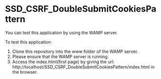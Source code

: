 # SSD_CSRF_DoubleSubmitCookiesPattern

You can test this application by using the WAMP server.

To test this application:
1. Clone this repository into the www folder of the WAMP server.
2. Please ensure that the WAMP server is running.
3. Access the index.html(first page) by giving the url: http://localhost/SSD_CSRF_DoubleSubmitCookiesPattern/index.html in the browser.

